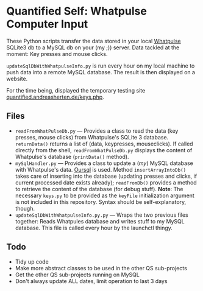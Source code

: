# Quantified Self: Whatpulse Computer Input

These Python scripts transfer the data stored in your local [Whatpulse](http://whatpulse.org/) SQLite3 db to a MySQL db on your (my ;)) server. Data tackled at the moment: Key presses and mouse clicks.

`updateSqlDbWithWhatpulseInfo.py` is run every hour on my local machine to push data into a remote MySQL database. The result is then displayed on a website.

For the time being, displayed the temporary testing site [quantified.andreasherten.de/keys.php](http://quantified.andreasherten.de/keys.php).

## Files
  * `readFromWhatPulseDb.py` — Provides a class to read the data (key presses, mouse clicks) from Whatpulse's SQLite 3 database. `returnData()` returns a list of (data, keypresses, mouseclicks). If called directly from the shell, `readFromWhatPulseDb.py` displays the content of Whatpulse's database (`printData()` method).
  * `mySqlHandler.py` — Provides a class to update a (*my*) MySQL database with Whatpulse's data. [Oursql](https://pypi.python.org/pypi/oursql) is used. Method `insertArrayIntoDb()` takes care of inserting into the database (updating presses and clicks, if current processed date exists already); `readFromDb()` provides a method to retrieve the content of the database (for debug stuff). **Note**: The necessary `keys.py` to be provided as the `keyFile` initialization argument is not included in this repository. Syntax should be self-explanatory, though.
  * `updateSqlDbWithWhatpulseInfo.py.py` — Wraps the two previous files together: Reads Whatpules database and writes stuff to my MySQL database. This file is called every hour by the launchctl thingy.

## Todo
  * Tidy up code
  * Make more abstract classes to be used in the other QS sub-projects
  * Get the other QS sub-projects running on MySQL
  * Don't always update ALL dates, limit operation to last 3 days
